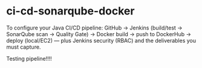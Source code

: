 # ci-cd-sonarqube-docker
To configure your Java CI/CD pipeline: GitHub → Jenkins (build/test → SonarQube scan → Quality Gate) → Docker build → push to DockerHub → deploy (local/EC2) — plus Jenkins security (RBAC) and the deliverables you must capture.

Testing pipeline!!!!